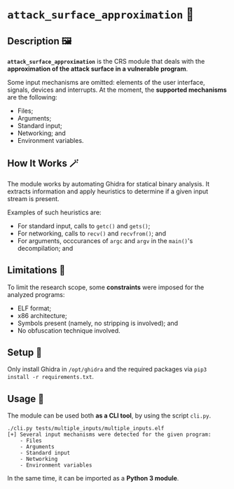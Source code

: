 # `attack_surface_approximation` 🤺

## Description 🖼️

**`attack_surface_approximation`** is the CRS module that deals with the **approximation of the attack surface in a vulnerable program**.

Some input mechanisms are omitted: elements of the user interface, signals, devices and interrupts. At the moment, the **supported mechanisms** are the following:
- Files;
- Arguments;
- Standard input;
- Networking; and
- Environment variables.

## How It Works 🪄

The module works by automating Ghidra for statical binary analysis. It extracts information and apply heuristics to determine if a given input stream is present.

Examples of such heuristics are:
- For standard input, calls to `getc()` and `gets()`;
- For networking, calls to `recv()` and `recvfrom()`; and
- For arguments, occcurances of `argc` and `argv` in the `main()`'s decompilation; and

## Limitations 🚧

To limit the research scope, some **constraints** were imposed for the analyzed programs:
- ELF format;
- x86 architecture;
- Symbols present (namely, no stripping is involved); and
- No obfuscation technique involved.

## Setup 🔧

Only install Ghidra in `/opt/ghidra` and the required packages via `pip3 install -r requirements.txt`.

## Usage 🧰

The module can be used both **as a CLI tool**, by using the script `cli.py`.

```
./cli.py tests/multiple_inputs/multiple_inputs.elf
[+] Several input mechanisms were detected for the given program:
    - Files
    - Arguments
    - Standard input
    - Networking
    - Environment variables
```

In the same time, it can be imported as a **Python 3 module**.